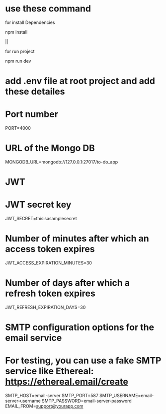 
# use these command
for install Dependencies

npm install

||

for run project

npm run dev

# add .env file at root project and add these detailes 

# Port number
PORT=4000

# URL of the Mongo DB
MONGODB_URL=mongodb://127.0.0.1:27017/to-do_app

# JWT
# JWT secret key
JWT_SECRET=thisisasamplesecret
# Number of minutes after which an access token expires
JWT_ACCESS_EXPIRATION_MINUTES=30
# Number of days after which a refresh token expires
JWT_REFRESH_EXPIRATION_DAYS=30

# SMTP configuration options for the email service
# For testing, you can use a fake SMTP service like Ethereal: https://ethereal.email/create
SMTP_HOST=email-server
SMTP_PORT=587
SMTP_USERNAME=email-server-username
SMTP_PASSWORD=email-server-password
EMAIL_FROM=support@yourapp.com


